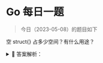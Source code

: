 # Go 每日一题

> 今日（2023-05-08）的题目如下

空 struct{} 占多少空间？有什么用途？

<details>
<summary style="cursor: pointer">🔑 答案解析：</summary>
<div>

使用空结构体 struct{} 可以节省内存，一般作为占位符使用，表明这里并不需要一个值。

```golang
fmt.Println(unsafe.Sizeof(struct{}{})) // 0
```

比如使用 map 表示集合时，只关注 key，value 可以使用 struct{} 作为占位符。如果使用其他类型作为占位符，例如 int，bool，不仅浪费了内存，而且容易引起歧义。

```golang
type Set map[string]struct{}

func main() {
	set := make(Set)

	for _, item := range []string{"A", "A", "B", "C"} {
		set[item] = struct{}{}
	}
	fmt.Println(len(set)) // 3
	if _, ok := set["A"]; ok {
		fmt.Println("A exists") // A exists
	}
}
```

再比如，使用信道(channel)控制并发时，我们只是需要一个信号，但并不需要传递值，这个时候，也可以使用 struct{} 代替。

```golang
func main() {
	ch := make(chan struct{}, 1)
	go func() {
		<-ch
		// do something
	}()
	ch <- struct{}{}
	// ...
}
```

再比如，声明只包含方法的结构体。

```golang
type Lamp struct{}

func (l Lamp) On() {
        println("On")
}

func (l Lamp) Off() {
        println("Off")
}
```

答案解析来源：[空 struct{} 的用途](https://geektutu.com/post/qa-golang-1.html#Q16-%E7%A9%BA-struct-%E7%9A%84%E7%94%A8%E9%80%94)

### 1楼

struct{} 占用的空间是 0，一般用途和 channel 结合做信号。

### 9楼

- 空 struct{} 的用途：占用的空间是 0，可以节省内存，一般作为占位符使用，表明这里并不需要一个值。
- 使用 map 表示集合时，只关注 key，value 可以使用 struct{} 作为占位符。
- 使用信道(channel)控制并发时，我们只是需要一个信号
- 声明只包含方法的结构体。

### 13楼

这样才对

```golang
func main() {
    ch := make(chan struct{})
    go func() {
       // do something
        <-ch
    }()
    ch <- struct{}{}
    // ...
}
```

### 22楼

struct{}{}空结构体，省内存占位符

1. map只关注Key，如Set集合
2. channel只需要一个信号
3. 定义只包含方法的结构体

</div>
</details>
